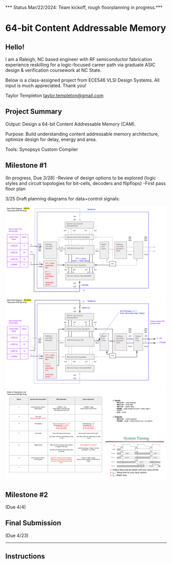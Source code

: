 *** Status Mar/22/2024: Team kickoff, rough floorplanning in progress.***

# 64-bit Content Addressable Memory

## Hello!

I am a Raleigh, NC based engineer with RF semiconductor fabrication experience reskilling for a logic-focused career path via graduate ASIC design & verification coursework at NC State.

Below is a class-assigned project from ECE546 VLSI Design Systems. All input is much appreciated.  Thank you!

Taylor Templeton
taylor.templeton@gmail.com


## Project Summary

Output: Design a 64-bit Content Addressable Memory (CAM).

Purpose: Build understanding content addressable memory architecture, optimize design for delay, energy and area.

Tools: Synopsys Custom Compiler

## Milestone #1
(In progress, Due 3/28)
-Review of design options to be explored (logic styles and circuit topologies for bit-cells, decoders and flipflops)
-First pass floor plan

3/25 Draft planning diagrams for data+control signals:

![](https://github.com/taylortempleton/64bit_CAM/blob/main/ECE546_Milestone1_FloorPlan_Draft_01.svg)
![](https://github.com/taylortempleton/64bit_CAM/blob/main/ECE546_Milestone1_FloorPlan_Draft_02.svg)
![](https://github.com/taylortempleton/64bit_CAM/blob/main/ECE546_Milestone1_FloorPlan_Draft_03.svg)



## Milestone #2
(Due 4/4)


## Final Submission
(Due 4/23)




-----------------

## Instructions


